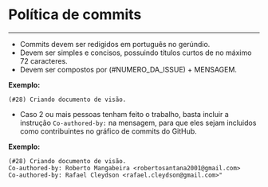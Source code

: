 # Política de commits

---

* Commits devem ser redigidos em português no gerúndio.
* Devem ser simples e concisos, possuindo títulos curtos de no máximo 72 caracteres.
* Devem ser compostos por (#NUMERO_DA_ISSUE) + MENSAGEM.

<b>Exemplo: </b>

``` 
(#28) Criando documento de visão.
```

* Caso 2 ou mais pessoas tenham feito o trabalho, basta incluir a instrução ```Co-authored-by:```  na mensagem, para que eles sejam incluidos como contribuintes no gráfico de commits do GitHub.

<b>Exemplo: </b>

```
(#28) Criando documento de visão.
Co-authored-by: Roberto Mangabeira <robertosantana2001@gmail.com>
Co-authored-by: Rafael Cleydson <rafael.cleydson@gmail.com>"
```